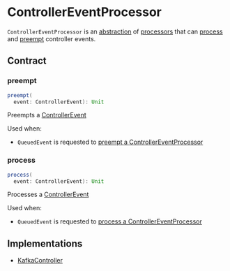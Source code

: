 # ControllerEventProcessor

`ControllerEventProcessor` is an [abstraction](#contract) of [processors](#implementations) that can [process](#process) and [preempt](#preempt) controller events.

## Contract

### <span id="preempt"> preempt

```scala
preempt(
  event: ControllerEvent): Unit
```

Preempts a [ControllerEvent](ControllerEvent.md)

Used when:

* `QueuedEvent` is requested to [preempt a ControllerEventProcessor](QueuedEvent.md#preempt)

### <span id="process"> process

```scala
process(
  event: ControllerEvent): Unit
```

Processes a [ControllerEvent](ControllerEvent.md)

Used when:

* `QueuedEvent` is requested to [process a ControllerEventProcessor](QueuedEvent.md#process)

## Implementations

* [KafkaController](KafkaController.md)
